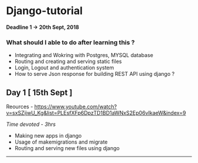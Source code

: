 # Django-tutorial

**Deadline 1 -> 20th Sept, 2018**

### What should I able to do after learning this ? 
- Integrating and Wokring with Postgres, MYSQL database
- Routing and creating and serving static files
- Login, Logout and authentication system
- How to serve Json response for building REST API using django ? 

## Day 1 [ 15th Sept ] 

Reources - https://www.youtube.com/watch?v=sxSZijwU_Kg&list=PLEsfXFp6DpzTD1BD1aWNxS2Ep06vIkaeW&index=9

*Time devoted - 3hrs*

- Making new apps in django
- Usage of makemigrations and migrate
- Routing and serving new files using django


----------------------------------------
